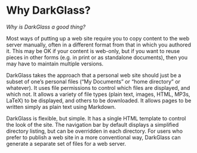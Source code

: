 # Why DarkGlass?

_Why is DarkGlass a good thing?_

Most ways of putting up a web site require you to copy content to the web server manually, often in a different format from that in which you authored it. This may be OK if your content is web-only, but if you want to reuse pieces in other forms (e.g. in print or as standalone documents), then you may have to maintain multiple versions.

DarkGlass takes the approach that a personal web site should just be a subset of one’s personal files (“My Documents” or “home directory” or whatever). It uses file permissions to control which files are displayed, and which not. It allows a variety of file types (plain text, images, HTML, MP3s, LaTeX) to be displayed, and others to be downloaded. It allows pages to be written simply as plain text using Markdown.

DarkGlass is flexible, but simple. It has a single HTML template to control the look of the site. The navigation bar by default displays a simplified directory listing, but can be overridden in each directory. For users who prefer to publish a web site in a more conventional way, DarkGlass can generate a separate set of files for a web server.
